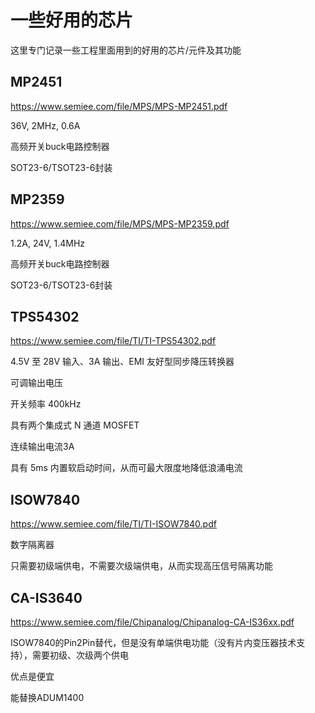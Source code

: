 # 一些好用的芯片

这里专门记录一些工程里面用到的好用的芯片/元件及其功能

## MP2451

https://www.semiee.com/file/MPS/MPS-MP2451.pdf

36V, 2MHz, 0.6A

高频开关buck电路控制器

SOT23-6/TSOT23-6封装

## MP2359

https://www.semiee.com/file/MPS/MPS-MP2359.pdf

1.2A, 24V, 1.4MHz

高频开关buck电路控制器

SOT23-6/TSOT23-6封装

## TPS54302

https://www.semiee.com/file/TI/TI-TPS54302.pdf

4.5V 至 28V 输入、3A 输出、EMI 友好型同步降压转换器

可调输出电压

开关频率 400kHz

具有两个集成式 N 通道 MOSFET

连续输出电流3A

具有 5ms 内置软启动时间，从而可最大限度地降低浪涌电流

## ISOW7840

https://www.semiee.com/file/TI/TI-ISOW7840.pdf

数字隔离器

只需要初级端供电，不需要次级端供电，从而实现高压信号隔离功能

## CA-IS3640

https://www.semiee.com/file/Chipanalog/Chipanalog-CA-IS36xx.pdf

ISOW7840的Pin2Pin替代，但是没有单端供电功能（没有片内变压器技术支持），需要初级、次级两个供电

优点是便宜

能替换ADUM1400


